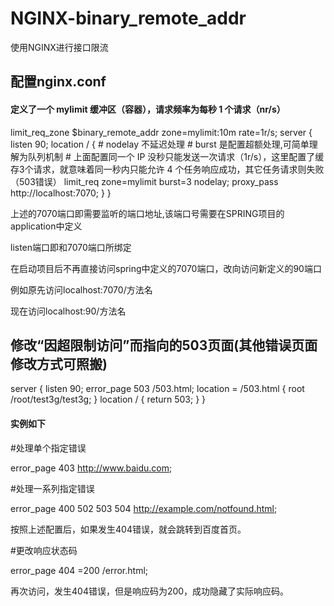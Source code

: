# NGINX-binary_remote_addr
使用NGINX进行接口限流

## 配置nginx.conf

#### 定义了一个 mylimit 缓冲区（容器），请求频率为每秒 1 个请求（nr/s）

limit_req_zone $binary_remote_addr zone=mylimit:10m rate=1r/s;
server {
    listen  90;
    location / {
        # nodelay 不延迟处理
        # burst 是配置超额处理,可简单理解为队列机制
        # 上面配置同一个 IP 没秒只能发送一次请求（1r/s），这里配置了缓存3个请求，就意味着同一秒内只能允许 4 个任务响应成功，其它任务请求则失败（503错误）
        limit_req zone=mylimit burst=3 nodelay;
        proxy_pass http://localhost:7070;
    }
}

上述的7070端口即需要监听的端口地址,该端口号需要在SPRING项目的application中定义

listen端口即和7070端口所绑定

在启动项目后不再直接访问spring中定义的7070端口，改向访问新定义的90端口

例如原先访问localhost:7070/方法名

现在访问localhost:90/方法名

## 修改“因超限制访问”而指向的503页面(其他错误页面修改方式可照搬)
server {
        listen  90;
        error_page 503 /503.html;
        location = /503.html {
                root /root/test3g/test3g;
        }
        location / {
                return 503;
        }
}

#### 实例如下

#处理单个指定错误

error_page 403 http://www.baidu.com;

#处理一系列指定错误

error_page 400 502 503 504 http://example.com/notfound.html;

按照上述配置后，如果发生404错误，就会跳转到百度首页。

#更改响应状态码

error_page 404 =200 /error.html;

再次访问，发生404错误，但是响应码为200，成功隐藏了实际响应码。
